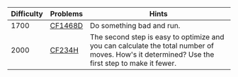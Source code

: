 | Difficulty | Problems | Hints |
| -------- | -------- | -------- |
| 1700 | [CF1468D](https://codeforces.com/problemset/problem/1468/D) | Do something bad and run. |
| 2000 | [CF234H](https://codeforces.com/problemset/problem/234/H) | The second step is easy to optimize and you can calculate the total number of moves. How's it determined? Use the first step to make it fewer. |